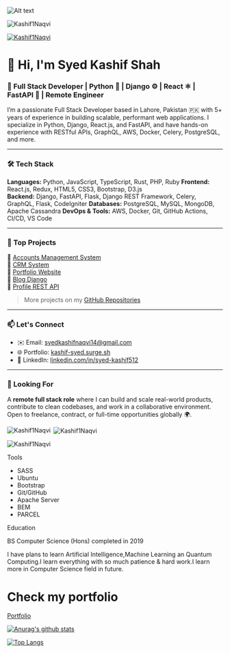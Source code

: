 ![Alt text](https://usa-pk-website.ams3.digitaloceanspaces.com/pexels-divinetechygirl-1181675.jpg)

<p align="left"> <img src="https://komarev.com/ghpvc/?username=Kashif1Naqvi&label=Profile%20views&color=0e75b6&style=flat" alt="Kashif1Naqvi" /> </p>
<p align="left"> <a href="https://github.com/ryo-ma/github-profile-trophy"><img src="https://github-profile-trophy.vercel.app/?username=Kashif1Naqvi" alt="Kashif1Naqvi" /></a> </p>

# 👋 Hi, I'm Syed Kashif Shah

### 🚀 Full Stack Developer | Python 🐍 | Django ⚙️ | React ⚛️ | FastAPI 🚦 | Remote Engineer

I’m a passionate Full Stack Developer based in Lahore, Pakistan 🇵🇰 with 5+ years of experience in building scalable, performant web applications. I specialize in Python, Django, React.js, and FastAPI, and have hands-on experience with RESTful APIs, GraphQL, AWS, Docker, Celery, PostgreSQL, and more.

---

### 🛠️ Tech Stack

**Languages:** Python, JavaScript, TypeScript, Rust, PHP, Ruby
**Frontend:** React.js, Redux, HTML5, CSS3, Bootstrap, D3.js  
**Backend:** Django, FastAPI, Flask, Django REST Framework, Celery, GraphQL, Flask, CodeIgniter
**Databases:** PostgreSQL, MySQL, MongoDB, Apache Cassandra
**DevOps & Tools:** AWS, Docker, Git, GitHub Actions, CI/CD, VS Code  

---

### 📌 Top Projects

🔹 [Accounts Management System](https://accounts.usa.edu.pk/)  
🔹 [CRM System](https://crm.usa.edu.pk/)  
🔹 [Portfolio Website](https://kashif-syed.surge.sh/)  
🔹 [Blog Django](https://github.com/Kashif1Naqvi/Blog-Django)  
🔹 [Profile REST API](https://github.com/Kashif1Naqvi/profile-rest-api)

> More projects on my [GitHub Repositories](https://github.com/Kashif1Naqvi?tab=repositories)

---

### 📫 Let's Connect

- ✉️ Email: [syedkashifnaqvi14@gmail.com](mailto:syedkashifnaqvi14@gmail.com)  
- 🌐 Portfolio: [kashif-syed.surge.sh](https://kashif-syed.surge.sh)  
- 💼 LinkedIn: [linkedin.com/in/syed-kashif512](https://linkedin.com/in/syed-kashif512)

---

### 🎯 Looking For

A **remote full stack role** where I can build and scale real-world products, contribute to clean codebases, and work in a collaborative environment. Open to freelance, contract, or full-time opportunities globally 🌍.



<p><img align="left" src="https://github-readme-stats.vercel.app/api/top-langs?username=Kashif1Naqvi&show_icons=true&locale=en&layout=compact" alt="Kashif1Naqvi" /></p>

<p>&nbsp;<img align="center" src="https://github-readme-stats.vercel.app/api?username=Kashif1Naqvi&show_icons=true&locale=en" alt="Kashif1Naqvi" /></p>

<p><img align="center" src="https://github-readme-streak-stats.herokuapp.com/?user=Kashif1Naqvi&" alt="Kashif1Naqvi" /></p>

Tools

  * SASS 
  * Ubuntu 
  * Bootstrap
  * Git/GitHub
  * Apache Server
  * BEM
  * PARCEL

Education

BS Computer Science (Hons) completed in 2019

I have plans to learn Artificial Intelligence,Machine Learning an Quantum Computing.I learn everything with so much patience & hard work.I learn more in Computer Science field in future.
# Check my portfolio

[Portfolio](http://kashif-syed.surge.sh/)

[![Anurag's github stats](https://github-readme-stats.vercel.app/api?username=Kashif1Naqvi)](https://github.com/anuraghazra/github-readme-stats)

[![Top Langs](https://github-readme-stats.vercel.app/api/top-langs/?username=Kashif1Naqvi)](https://github.com/anuraghazra/github-readme-stats)
